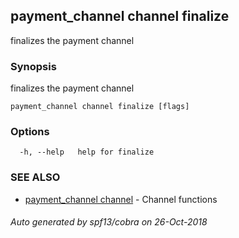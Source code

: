## payment_channel channel finalize

finalizes the payment channel

### Synopsis

finalizes the payment channel

```
payment_channel channel finalize [flags]
```

### Options

```
  -h, --help   help for finalize
```

### SEE ALSO

* [payment_channel channel](payment_channel_channel.md)	 - Channel functions

###### Auto generated by spf13/cobra on 26-Oct-2018
